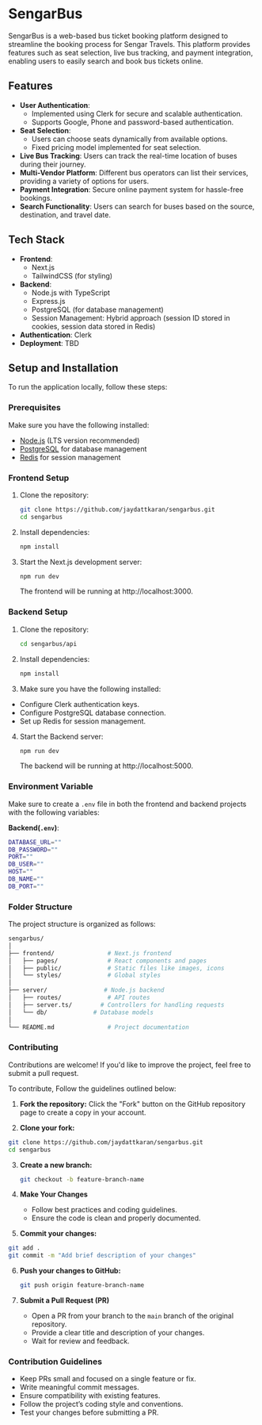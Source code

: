 # SengarBus

SengarBus is a web-based bus ticket booking platform designed to streamline the booking process for Sengar Travels. This platform provides features such as seat selection, live bus tracking, and payment integration, enabling users to easily search and book bus tickets online.

## Features

- **User Authentication**:
  - Implemented using Clerk for secure and scalable authentication.
  - Supports Google, Phone and password-based authentication.
- **Seat Selection**:
  - Users can choose seats dynamically from available options.
  - Fixed pricing model implemented for seat selection.
- **Live Bus Tracking**: Users can track the real-time location of buses during their journey.
- **Multi-Vendor Platform**: Different bus operators can list their services, providing a variety of options for users.
- **Payment Integration**: Secure online payment system for hassle-free bookings.
- **Search Functionality**: Users can search for buses based on the source, destination, and travel date.

## Tech Stack

- **Frontend**:
  - Next.js
  - TailwindCSS (for styling)
- **Backend**:
  - Node.js with TypeScript
  - Express.js
  - PostgreSQL (for database management)
  - Session Management: Hybrid approach (session ID stored in cookies, session data stored in Redis)
- **Authentication**: Clerk
- **Deployment**: TBD

## Setup and Installation

To run the application locally, follow these steps:

### Prerequisites

Make sure you have the following installed:

- [Node.js](https://nodejs.org/) (LTS version recommended)
- [PostgreSQL](https://www.postgresql.org/) for database management
- [Redis](https://redis.io/) for session management

### Frontend Setup

1. Clone the repository:

   ```bash
   git clone https://github.com/jaydattkaran/sengarbus.git
   cd sengarbus

   ```

2. Install dependencies:

   ```bash
   npm install

   ```

3. Start the Next.js development server:
   ```bash
   npm run dev
   ```
   The frontend will be running at http://localhost:3000.

### Backend Setup

1. Clone the repository:

   ```bash
   cd sengarbus/api

   ```

2. Install dependencies:

   ```bash
   npm install

   ```

3. Make sure you have the following installed:

- Configure Clerk authentication keys.
- Configure PostgreSQL database connection.
- Set up Redis for session management.


4. Start the Backend server:
   ```bash
   npm run dev
   ```
   The backend will be running at http://localhost:5000.

### Environment Variable

Make sure to create a `.env` file in both the frontend and backend projects with the following variables:

**Backend(`.env`)**:

```bash
DATABASE_URL=""
DB_PASSWORD=""
PORT=""
DB_USER=""
HOST=""
DB_NAME=""
DB_PORT=""
```

### Folder Structure

The project structure is organized as follows:

```bash
sengarbus/
│
├── frontend/               # Next.js frontend
│   ├── pages/              # React components and pages
│   ├── public/             # Static files like images, icons
│   └── styles/             # Global styles
│
├── server/                # Node.js backend
│   ├── routes/             # API routes
│   ├── server.ts/        # Controllers for handling requests
│   └── db/             # Database models
│
└── README.md               # Project documentation
```

### Contributing

Contributions are welcome! If you'd like to improve the project, feel free to submit a pull request.

To contribute, Follow the guidelines outlined below:

1. **Fork the repository:** Click the "Fork" button on the GitHub repository page to create a copy in your account.

2. **Clone your fork:**

```bash
git clone https://github.com/jaydattkaran/sengarbus.git
cd sengarbus

```

3. **Create a new branch:**

   ```bash
   git checkout -b feature-branch-name
   ```

4. **Make Your Changes**

    - Follow best practices and coding guidelines.
    - Ensure the code is clean and properly documented.


5. **Commit your changes:**

 ```bash
git add .
git commit -m "Add brief description of your changes"
```

6. **Push your changes to GitHub:**

   ```bash
   git push origin feature-branch-name
   ```

7. **Submit a Pull Request (PR)** 
    - Open a PR from your branch to the `main` branch of the original repository.
    - Provide a clear title and description of your changes.
    - Wait for review and feedback.


### Contribution Guidelines

- Keep PRs small and focused on a single feature or fix.
- Write meaningful commit messages.
- Ensure compatibility with existing features.
- Follow the project’s coding style and conventions.
- Test your changes before submitting a PR.